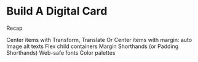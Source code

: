 # Build A Digital Card
 
Recap

Center items with Transform, Translate
Or Center items with margin: auto
Image alt texts
Flex child containers
Margin Shorthands (or Padding Shorthands)
Web-safe fonts
Color palettes


